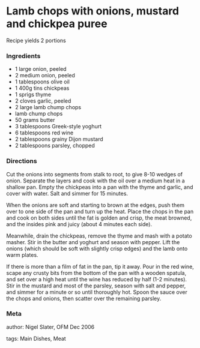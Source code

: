 # Lamb chops with onions, mustard and chickpea puree

Recipe yields 2 portions 

### Ingredients
 * 1 large onion, peeled
 * 2 medium onion, peeled
 * 1 tablespoons olive oil
 * 1 400g tins chickpeas
 * 1 sprigs thyme
 * 2 cloves garlic, peeled
 * 2 large lamb chump chops
 * lamb chump chops
 * 50 grams butter
 * 3 tablespoons Greek-style yoghurt
 * 6 tablespoons red wine
 * 2 tablespoons grainy Dijon mustard
 * 2 tablespoons parsley, chopped

### Directions

Cut the onions into segments from stalk to root, to give 8-10 wedges of onion.  Separate the layers and cook with the oil over a medium heat in a shallow pan.  Empty the chickpeas into a pan with the thyme and garlic, and cover with water.  Salt and simmer for 15 minutes.

When the onions are soft and starting to brown at the edges, push them over to one side of the pan and turn up the heat.  Place the chops in the pan and cook on both sides until the fat is golden and crisp, the meat browned, and the insides pink and juicy (about 4 minutes each side).

Meanwhile, drain the chickpeas, remove the thyme and mash with a potato masher.  Stir in the butter and yoghurt and season with pepper.  Lift the onions (which should be soft with slightly crisp edges) and the lamb onto warm plates.

If there is more than a film of fat in the pan, tip it away.  Pour in the red wine, scape any crusty bits from the bottom of the pan with a wooden spatula, and set over a high heat until the wine has reduced by half (1-2 minutes).  Stir in the mustard and most of the parsley, season with salt and pepper, and simmer for a minute or so until thoroughly hot.  Spoon the sauce over the chops and onions, then scatter over the remaining parsley.

### Meta
author: Nigel Slater, OFM Dec 2006

tags: Main Dishes, Meat

